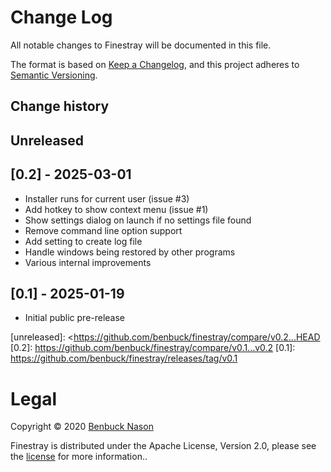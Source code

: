 # Change Log

All notable changes to Finestray will be documented in this file.

The format is based on [Keep a Changelog](https://keepachangelog.com/en/1.0.0/),
and this project adheres to [Semantic Versioning](https://semver.org/spec/v2.0.0.html).

## Change history

## Unreleased

## [0.2] - 2025-03-01

- Installer runs for current user (issue #3)
- Add hotkey to show context menu (issue #1)
- Show settings dialog on launch if no settings file found
- Remove command line option support
- Add setting to create log file
- Handle windows being restored by other programs
- Various internal improvements

## [0.1] - 2025-01-19

- Initial public pre-release

[unreleased]: <https://github.com/benbuck/finestray/compare/v0.2...HEAD
[0.2]: <https://github.com/benbuck/finestray/compare/v0.1...v0.2>
[0.1]: https://github.com/benbuck/finestray/releases/tag/v0.1

# Legal

Copyright &copy; 2020 [Benbuck Nason](https://github.com/benbuck)

Finestray is distributed under the Apache License, Version 2.0, please see the [license](LICENSE) for more information..
